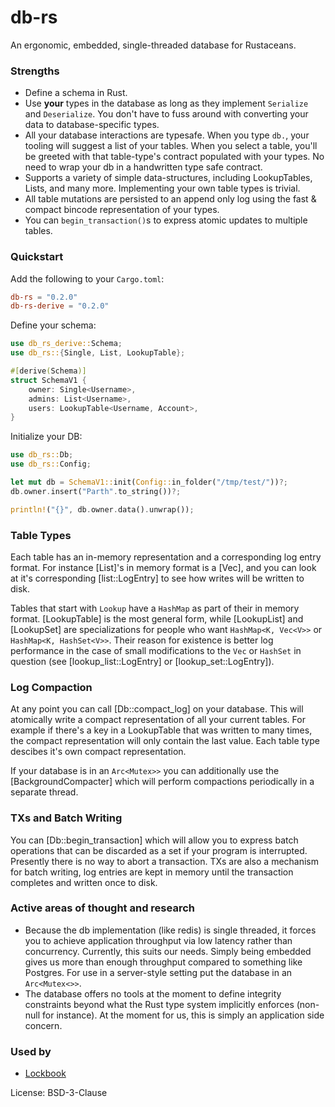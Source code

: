 # db-rs

An ergonomic, embedded, single-threaded database for Rustaceans.

### Strengths

-   Define a schema in Rust.
-   Use **your** types in the database as long as they implement `Serialize` and `Deserialize`. You don't have to fuss around
    with converting your data to database-specific types.
-   All your database interactions are typesafe. When you type `db.`, your tooling will suggest a list of your tables. When you
    select a table, you'll be greeted with that table-type's contract populated with your types. No need to wrap your db
    in a handwritten type safe contract.
-   Supports a variety of simple data-structures, including LookupTables, Lists, and many more. Implementing your own
    table types is trivial.
-   All table mutations are persisted to an append only log using the fast & compact bincode representation of your types.
-   You can `begin_transaction()`s to express atomic updates to multiple tables.

### Quickstart

Add the following to your `Cargo.toml`:

```toml
db-rs = "0.2.0"
db-rs-derive = "0.2.0"
```

Define your schema:

```rust
use db_rs_derive::Schema;
use db_rs::{Single, List, LookupTable};

#[derive(Schema)]
struct SchemaV1 {
    owner: Single<Username>,
    admins: List<Username>,
    users: LookupTable<Username, Account>,
}
```

Initialize your DB:

```rust
use db_rs::Db;
use db_rs::Config;

let mut db = SchemaV1::init(Config::in_folder("/tmp/test/"))?;
db.owner.insert("Parth".to_string())?;

println!("{}", db.owner.data().unwrap());
```

### Table Types

Each table has an in-memory representation and a corresponding log entry format. For instance
[List]'s in memory format is a [Vec], and you can look at it's corresponding [list::LogEntry]
to see how writes will be written to disk.

Tables that start with `Lookup` have a `HashMap` as part of their in memory format.
[LookupTable] is the most general form, while [LookupList] and [LookupSet] are specializations
for people who want `HashMap<K, Vec<V>>` or `HashMap<K, HashSet<V>>`. Their reason for
existence is better log performance in the case of small modifications to the `Vec` or
`HashSet` in question (see [lookup_list::LogEntry] or [lookup_set::LogEntry]).


### Log Compaction

At any point you can call [Db::compact_log] on your database. This will atomically write a
compact representation of all your current tables. For example if there's a key in a
LookupTable that was written to many times, the compact representation will only contain the
last value. Each table type descibes it's own compact representation.

If your database is in an `Arc<Mutex>>` you can additionally use the [BackgroundCompacter]
which will perform compactions periodically in a separate thread.

### TXs and Batch Writing

You can [Db::begin_transaction] which will allow you to express batch operations that can be
discarded as a set if your program is interrupted. Presently there is no way to abort a
transaction. TXs are also a mechanism for batch writing, log entries are kept in memory until
the transaction completes and written once to disk.

### Active areas of thought and research

-   Because the db implementation (like redis) is single threaded, it forces you to achieve application throughput via low
    latency rather than concurrency. Currently, this suits our needs. Simply being embedded gives us more than enough
    throughput compared to something like Postgres. For use in a server-style setting put the database in
    an `Arc<Mutex<>>`.
-   The database offers no tools at the moment to define integrity constraints beyond what the Rust type system implicitly
    enforces (non-null for instance). At the moment for us, this is simply an application side concern.

### Used by

-   [Lockbook](https://github.com/lockbook/lockbook)


License: BSD-3-Clause
